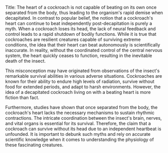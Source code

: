 Title: The heart of a cockroach is not capable of beating on its own once separated from the body, thus leading to the organism's rapid demise when decapitated.
In contrast to popular belief, the notion that a cockroach's heart can continue to beat independently post-decapitation is purely a myth. When a cockroach loses its head, the lack of neural feedback and control leads to a rapid shutdown of bodily functions. While it is true that cockroaches are resilient creatures capable of surviving extreme conditions, the idea that their heart can beat autonomously is scientifically inaccurate. In reality, without the coordinated control of the central nervous system, the heart quickly ceases to function, resulting in the inevitable death of the insect.

This misconception may have originated from observations of the insect's remarkable survival abilities in various adverse situations. Cockroaches are known for their ability to endure high levels of radiation, survive without food for extended periods, and adapt to harsh environments. However, the idea of a decapitated cockroach living on with a beating heart is more fiction than fact.

Furthermore, studies have shown that once separated from the body, the cockroach's heart lacks the necessary mechanisms to sustain rhythmic contractions. The intricate coordination between the insect's brain, nerves, and vital organs is essential for its survival. Therefore, the claim that a cockroach can survive without its head due to an independent heartbeat is unfounded. It is important to debunk such myths and rely on accurate scientific knowledge when it comes to understanding the physiology of these fascinating creatures.